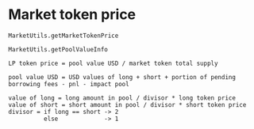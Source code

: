 # Market token price

`MarketUtils.getMarketTokenPrice`

`MarketUtils.getPoolValueInfo`

```
LP token price = pool value USD / market token total supply

pool value USD = USD values of long + short + portion of pending borrowing fees - pnl - impact pool

value of long = long amount in pool / divisor * long token price
value of short = short amount in pool / divisor * short token price
divisor = if long == short -> 2
          else             -> 1
```
